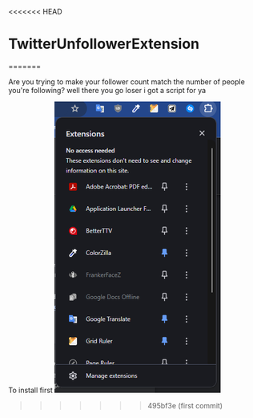 <<<<<<< HEAD

# TwitterUnfollowerExtension

=======

Are you trying to make your follower count match the number of people you're following? well there you go loser i got a script for ya

To install first
![Extensions](.\readme\extensions.png)

> > > > > > > 495bf3e (first commit)
